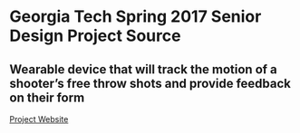# Georgia Tech Spring 2017 Senior Design Project Source
## Wearable device that will track the motion of a shooter’s free throw shots and provide feedback on their form
[Project Website](http://ece4012y2017.ece.gatech.edu/spring/sd17sEM2/)
